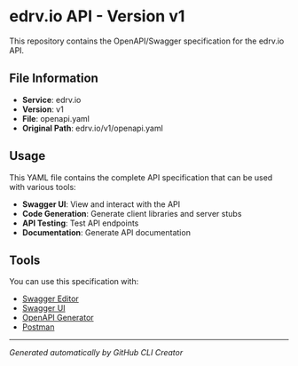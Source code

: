 # edrv.io API - Version v1

This repository contains the OpenAPI/Swagger specification for the edrv.io API.

## File Information

- **Service**: edrv.io
- **Version**: v1
- **File**: openapi.yaml
- **Original Path**: edrv.io/v1/openapi.yaml

## Usage

This YAML file contains the complete API specification that can be used with various tools:

- **Swagger UI**: View and interact with the API
- **Code Generation**: Generate client libraries and server stubs
- **API Testing**: Test API endpoints
- **Documentation**: Generate API documentation

## Tools

You can use this specification with:

- [Swagger Editor](https://editor.swagger.io/)
- [Swagger UI](https://swagger.io/tools/swagger-ui/)
- [OpenAPI Generator](https://openapi-generator.tech/)
- [Postman](https://www.postman.com/)

---

*Generated automatically by GitHub CLI Creator*
